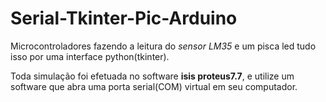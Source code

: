 # Serial-Tkinter-Pic-Arduino
 Microcontroladores fazendo a leitura do *sensor LM35* e um pisca led tudo isso por uma interface python(tkinter).
 
 Toda simulação foi efetuada no software **isis proteus7.7**, e utilize um software que abra uma porta serial(COM) virtual em seu computador.

 
